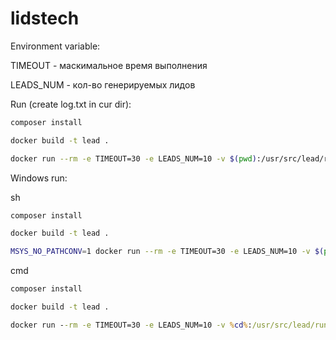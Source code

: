 # lidstech

Environment variable:

TIMEOUT - маскимальное время выполнения

LEADS_NUM - кол-во генерируемых лидов

Run (create log.txt in cur dir):
```bash
composer install

docker build -t lead .

docker run --rm -e TIMEOUT=30 -e LEADS_NUM=10 -v $(pwd):/usr/src/lead/runtime lead
```

Windows run:

sh
```bash
composer install

docker build -t lead .

MSYS_NO_PATHCONV=1 docker run --rm -e TIMEOUT=30 -e LEADS_NUM=10 -v $(pwd):/usr/src/lead/runtime lead
```

cmd
```cmd
composer install

docker build -t lead .

docker run --rm -e TIMEOUT=30 -e LEADS_NUM=10 -v %cd%:/usr/src/lead/runtime lead
```

